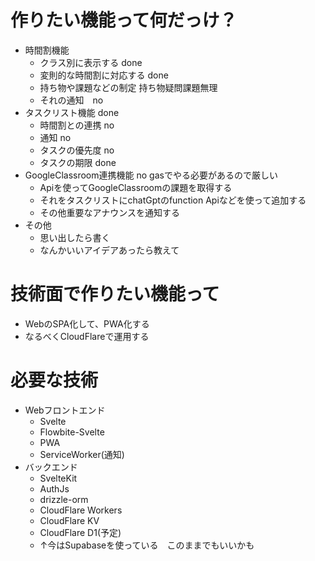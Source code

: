 # 作りたい機能って何だっけ？

* 時間割機能
    * クラス別に表示する done
    * 変則的な時間割に対応する done
    * 持ち物や課題などの制定 持ち物疑問課題無理
    * それの通知　no
* タスクリスト機能 done
    * 時間割との連携 no
    * 通知 no
    * タスクの優先度 no
    * タスクの期限 done
* GoogleClassroom連携機能 no gasでやる必要があるので厳しい
    * Apiを使ってGoogleClassroomの課題を取得する
    * それをタスクリストにchatGptのfunction Apiなどを使って追加する
    * その他重要なアナウンスを通知する
* その他
    * 思い出したら書く
    * なんかいいアイデアあったら教えて


# 技術面で作りたい機能って
* WebのSPA化して、PWA化する
* なるべくCloudFlareで運用する

# 必要な技術
* Webフロントエンド
    * Svelte
    * Flowbite-Svelte
    * PWA
    * ServiceWorker(通知)
* バックエンド
    * SvelteKit
    * AuthJs
    * drizzle-orm
    * CloudFlare Workers
    * CloudFlare KV
    * CloudFlare D1(予定)
    * ↑今はSupabaseを使っている　このままでもいいかも
